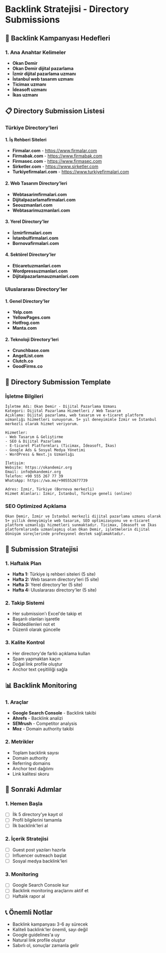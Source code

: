 # Backlink Stratejisi - Directory Submissions

## 🎯 Backlink Kampanyası Hedefleri

### 1. Ana Anahtar Kelimeler
- **Okan Demir**
- **Okan Demir dijital pazarlama**
- **İzmir dijital pazarlama uzmanı**
- **İstanbul web tasarım uzmanı**
- **Ticimax uzmanı**
- **İdeasoft uzmanı**
- **İkas uzmanı**

## 📋 Directory Submission Listesi

### Türkiye Directory'leri

#### 1. İş Rehberi Siteleri
- **Firmalar.com** - https://www.firmalar.com
- **Firmabak.com** - https://www.firmabak.com
- **Firmasec.com** - https://www.firmasec.com
- **Sirketler.com** - https://www.sirketler.com
- **Turkiyefirmalari.com** - https://www.turkiyefirmalari.com

#### 2. Web Tasarım Directory'leri
- **Webtasarimfirmalari.com**
- **Dijitalpazarlamafirmalari.com**
- **Seouzmanlari.com**
- **Webtasarimuzmanlari.com**

#### 3. Yerel Directory'ler
- **İzmirfirmalari.com**
- **İstanbulfirmalari.com**
- **Bornovafirmalari.com**

#### 4. Sektörel Directory'ler
- **Eticaretuzmanlari.com**
- **Wordpressuzmanlari.com**
- **Dijitalpazarlamauzmanlari.com**

### Uluslararası Directory'ler

#### 1. Genel Directory'ler
- **Yelp.com**
- **YellowPages.com**
- **Hotfrog.com**
- **Manta.com**

#### 2. Teknoloji Directory'leri
- **Crunchbase.com**
- **AngelList.com**
- **Clutch.co**
- **GoodFirms.co**

## 📝 Directory Submission Template

### İşletme Bilgileri
```
İşletme Adı: Okan Demir - Dijital Pazarlama Uzmanı
Kategori: Dijital Pazarlama Hizmetleri / Web Tasarım
Açıklama: Dijital pazarlama, web tasarım ve e-ticaret platform uzmanlığı hizmetleri sunuyorum. 5+ yıl deneyimimle İzmir ve İstanbul merkezli olarak hizmet veriyorum.

Hizmetler:
- Web Tasarım & Geliştirme
- SEO & Dijital Pazarlama
- E-ticaret Platformları (Ticimax, İdeasoft, İkas)
- Google Ads & Sosyal Medya Yönetimi
- WordPress & Next.js Uzmanlığı

İletişim:
Website: https://okandemir.org
Email: info@okandemir.org
Telefon: +90 555 267 77 39
WhatsApp: https://wa.me/+905552677739

Adres: İzmir, Türkiye (Bornova merkezli)
Hizmet Alanları: İzmir, İstanbul, Türkiye geneli (online)
```

### SEO Optimized Açıklama
```
Okan Demir, İzmir ve İstanbul merkezli dijital pazarlama uzmanı olarak 5+ yıllık deneyimiyle web tasarım, SEO optimizasyonu ve e-ticaret platform uzmanlığı hizmetleri sunmaktadır. Ticimax, İdeasoft ve İkas platformlarında uzmanlaşmış olan Okan Demir, işletmelerin dijital dönüşüm süreçlerinde profesyonel destek sağlamaktadır.
```

## 🚀 Submission Stratejisi

### 1. Haftalık Plan
- **Hafta 1:** Türkiye iş rehberi siteleri (5 site)
- **Hafta 2:** Web tasarım directory'leri (5 site)
- **Hafta 3:** Yerel directory'ler (5 site)
- **Hafta 4:** Uluslararası directory'ler (5 site)

### 2. Takip Sistemi
- Her submission'ı Excel'de takip et
- Başarılı olanları işaretle
- Reddedilenleri not et
- Düzenli olarak güncelle

### 3. Kalite Kontrol
- Her directory'de farklı açıklama kullan
- Spam yapmaktan kaçın
- Doğal link profile oluştur
- Anchor text çeşitliliği sağla

## 📊 Backlink Monitoring

### 1. Araçlar
- **Google Search Console** - Backlink takibi
- **Ahrefs** - Backlink analizi
- **SEMrush** - Competitor analysis
- **Moz** - Domain authority takibi

### 2. Metrikler
- Toplam backlink sayısı
- Domain authority
- Referring domains
- Anchor text dağılımı
- Link kalitesi skoru

## 🎯 Sonraki Adımlar

### 1. Hemen Başla
- [ ] İlk 5 directory'ye kayıt ol
- [ ] Profil bilgilerini tamamla
- [ ] İlk backlink'leri al

### 2. İçerik Stratejisi
- [ ] Guest post yazıları hazırla
- [ ] Influencer outreach başlat
- [ ] Sosyal medya backlink'leri

### 3. Monitoring
- [ ] Google Search Console kur
- [ ] Backlink monitoring araçlarını aktif et
- [ ] Haftalık rapor al

## 📞 Önemli Notlar
- Backlink kampanyası 3-6 ay sürecek
- Kaliteli backlink'ler önemli, sayı değil
- Google guidelines'a uy
- Natural link profile oluştur
- Sabırlı ol, sonuçlar zamanla gelir
